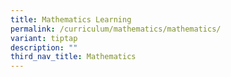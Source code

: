```yaml
---
title: Mathematics Learning
permalink: /curriculum/mathematics/mathematics/
variant: tiptap
description: ""
third_nav_title: Mathematics
---
```

